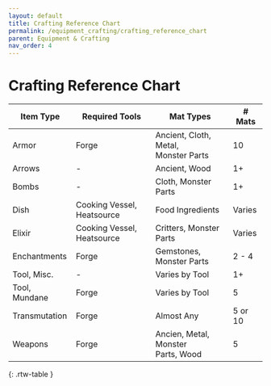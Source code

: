 ```yaml
---
layout: default
title: Crafting Reference Chart
permalink: /equipment_crafting/crafting_reference_chart
parent: Equipment & Crafting
nav_order: 4
---
```


# Crafting Reference Chart

| Item Type     | Required Tools             | Mat Types                               | <span>#</span> Mats  |
|---------------|----------------------------|-----------------------------------------|---------|
| Armor         | Forge                      | Ancient, Cloth, Metal,<br>Monster Parts | 10      |
| Arrows        | -                          | Ancient, Wood                           | 1+      |
| Bombs         | -                          | Cloth, Monster Parts                    | 1+      |
| Dish          | Cooking Vessel, Heatsource | Food Ingredients                        | Varies  |
| Elixir        | Cooking Vessel, Heatsource | Critters, Monster Parts                 | Varies  |
| Enchantments  | Forge                      | Gemstones, Monster Parts                | 2 - 4   |
| Tool, Misc.   | -                          | Varies by Tool                          | 1+      |
| Tool, Mundane | Forge                      | Varies by Tool                          | 5       |
| Transmutation | Forge                      | Almost Any                              | 5 or 10 |
| Weapons       | Forge                      | Ancien, Metal, Monster<br>Parts, Wood   | 5       |
{: .rtw-table }

